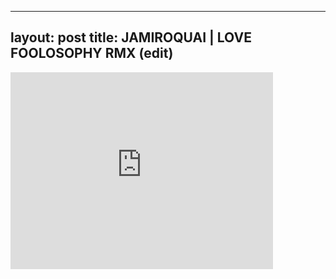 

---
layout: post
title: JAMIROQUAI | LOVE FOOLOSOPHY RMX (edit)
---


<iframe width="420" height="315" src="http://www.youtube.com/embed/R4BJGulTaY8" frameborder="0" allowfullscreen></iframe>

